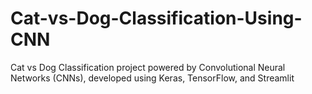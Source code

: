 # Cat-vs-Dog-Classification-Using-CNN
Cat vs Dog Classification project powered by Convolutional Neural Networks (CNNs), developed using Keras, TensorFlow, and Streamlit
